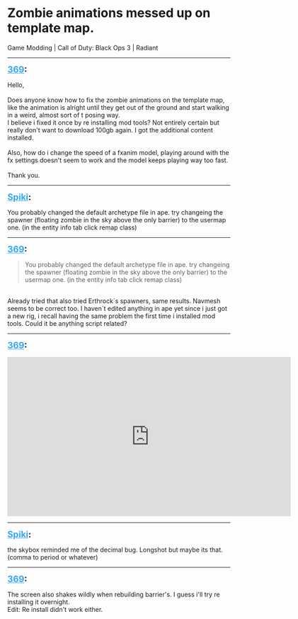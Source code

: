 # Zombie animations messed up on template map.
Game Modding | Call of Duty: Black Ops 3 | Radiant

---
<strong style="font-size: 1.4em;"><span style="text-decoration: underline;text-decoration-color: #34a7f9;"><span style="color:#34a7f9;">369</span></span>:</strong>

<p>Hello, <br /><br />Does anyone know how to fix the zombie animations on the template map, like the animation is alright until they get out of the ground and start walking in a weird, almost sort of t posing way.<br />I believe i fixed it once by re installing mod tools? Not entirely certain but really don&#39;t want to download 100gb again. I got the additional content installed.<br /><br />Also, how do i change the speed of a fxanim model, playing around with the fx settings doesn&#39;t seem to work and the model keeps playing way too fast.<br /><br />Thank you.</p>

---
<strong style="font-size: 1.4em;"><span style="text-decoration: underline;text-decoration-color: #34a7f9;"><span style="color:#34a7f9;">Spiki</span></span>:</strong>

<p>You probably changed the default archetype file in ape. try changeing the spawner (floating zombie in the sky above the only barrier) to the usermap one. (in the entity info tab click remap class)</p>

---
<strong style="font-size: 1.4em;"><span style="text-decoration: underline;text-decoration-color: #34a7f9;"><span style="color:#34a7f9;">369</span></span>:</strong>

<p><blockquote>You probably changed the default archetype file in ape. try changeing the spawner (floating zombie in the sky above the only barrier) to the usermap one. (in the entity info tab click remap class)<br /></blockquote><br />Already tried that also tried Erthrock&#180;s spawners, same results. Navmesh seems to be correct too. I haven&#180;t edited anything in ape yet since i just got a new rig, i recall having the same problem the first time i installed mod tools. Could it be anything script related?</p>

---
<strong style="font-size: 1.4em;"><span style="text-decoration: underline;text-decoration-color: #34a7f9;"><span style="color:#34a7f9;">369</span></span>:</strong>

<p><iframe type="text/html" width="640" height="360" src="https://www.youtube.com/embed/pF4XW3qygEM" frameborder="0"></iframe></p>

---
<strong style="font-size: 1.4em;"><span style="text-decoration: underline;text-decoration-color: #34a7f9;"><span style="color:#34a7f9;">Spiki</span></span>:</strong>

<p>the skybox reminded me of the decimal bug. Longshot but maybe its that. (comma to period or whatever)</p>

---
<strong style="font-size: 1.4em;"><span style="text-decoration: underline;text-decoration-color: #34a7f9;"><span style="color:#34a7f9;">369</span></span>:</strong>

<p>The screen also shakes wildly when rebuilding barrier&#39;s. I guess i&#39;ll try re installing it overnight.<br />Edit: Re install didn&#39;t work either.</p>
